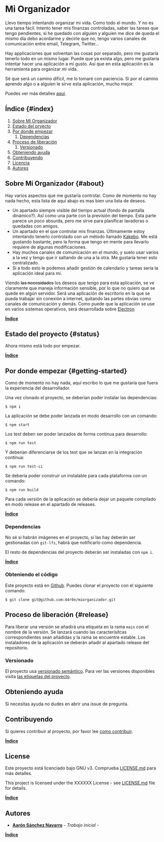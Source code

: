 # Mi Organizador

Llevo tiempo intentando organizar mi vida. Como todo el mundo. Y no es una tarea fácil. Intento tener mis finanzas controladas, saber las tareas que tengo pendientes, si he quedado con alguien y alguien me dice de queda el mismo día debo acordarme y decirle que no, tengo varios canales de comunicación entre email, Telegram, Twitter...

Hay applicaciones que solventan las cosas por separado, pero me gustaría tenerlo todo en un mismo lugar. Puede que ya exista algo, pero me gustaría intentar hacer una aplicación a mi gusto. Así que en esta aplicación es la herramienta para organizar mi vida.

Sé que será un camino difícil, me lo tomaré con paciencia. Si por el camino aprendo algo o a alguien le sirve esta aplicación, mucho mejor.

Puedes ver más detalles [aquí]().

## Índice {#index}

1. [Sobre Mi Organizador](#about)
1. [Estado del pryecto](#status)
1. [Por donde empezar](#getting-started)
	1. [Dependencias](#dependencias)
1. [Proceso de liberación](#release)
	1. [Versionado](#versionado)
1. [Obteniendo ayuda](#obteniendo-ayuda)
1. [Contribuyendo](#contribuyendo)
1. [Licencia](#licencia)
1. [Autores](#autores)

## Sobre Mi Organizador {#about}

Hay varios aspectos que me gustaría controlar. Como de momento no hay nada hecho, esta lista de aquí abajo es mas bien una lista de deseos.

- Un apartado siempre visible del tiempo actual (fondo de pantalla dinámico?). Así como una parte con la previsión del tiempo. Esta parte parece un poco absurda, pero me sirve para planificar lavadoras o quedadas con amigos.
- Un apartado en el que controlar mis finanzas. Últimamente estoy intentando tenerlo controlado con un método llamado [Kakebo](https://www.google.com/search?hl=es&q=kakebo). Me está gustando bastante, pero la forma que tengo en mente para llevarlo requiere de algunas modificaciones.
- Hay muchos canales de comunicación en el mundo, y suelo usar varios a la vez y tengo que ir saltando de una a la otra. Me gustaría tener esto centralizado.
- Si a todo esto le podemos añadir gestión de calendario y tareas sería la aplicación ideal para mí.

Viendo ~~las necesidades~~ los deseos que tengo para esta aplicación, se ve claramente que maneja información sensible, por lo que no quiero que se quede en algún servidor. Será una aplicación de escritorio en la que se pueda trabajar sin conexión a internet, quitando las partes obvias como canales de comunicación y demás. Como puede que la aplicación se use en varios sistemas operativos, será desarrollada sobre [Electron](https://www.electronjs.org/)

**[Índice](#index)**

## Estado del proyecto {#status}

Ahora mismo está todo por empezar.

**[Índice](#índice)**

## Por donde empezar {#getting-started}

Como de momento no hay nada, aquí escribo lo que me gustaría que fuera la experiencia del desarrollador.

Una vez clonado el proyecto, se deberían poder instalar las dependencias:
```
$ npm i
```

La aplicación se debe poder lanzada en modo desarrollo con un comando:
```
$ npm start
```

Los test deben ser poder lanzados de forma contínua para desarrollo:
```
$ npm run test
```

Y deberían diferenciarse de los test que se lanzan en la integración contínua:
```
$ npm run test-ci
```

Se debería poder construir un instalable para cada plataforma con un comando:
```
$ npm run build
```

Para cada versión de la aplicación se debería dejar un paquete compilado en modo release en el apartado de releases.

**[Índice](#index)**

### Dependencias

No sé si habrán imágenes en el proyecto, si las hay deberán ser gestionadas con `git-lfs`, habrá que notificarlo como dependencia.

El resto de dependencias del proyecto deberán ser instaladas con `npm i`.

**[Índice](#index)**

### Obteniendo el código

Este proyecto está en [Github](https://github.com/44r0n/miorganizador). Puedes clonar el proyecto con el siguiente comando:
```
$ git clone git@github.com:44r0n/miorganizador.git
```

## Proceso de liberación {#release}

Para liberar una versión se añadirá una etiqueta en la rama `main` con el nombre de la versión. Se lanzará cuando las caracterísitcas correspondientes sean añadidas y la rama se encuentre estable. Los instaladores de la aplicación se deberán añadir al apartado release del repositorio.

### Versionado

El proyecto usa [versionado semántico](http://semver.org/). Para ver las versiones disponibles visita [las etiquetas del proyecto](https://github.com/44r0n/miorganizador/tags).

## Obteniendo ayuda

Si necesitas ayuda no dudes en abrir una issue de pregunta.

## Contribuyendo

Si quieres contribuir al proyecto, por favor lee [como contribuir](CONTRIBUTING.md).

**[Índice](#index)**

## License

Este proyecto está licenciado bajo GNU v3. Comprueba [LICENSE.md](LICENSE.md) para más detalles.

This project is licensed under the XXXXXX License - see [LICENSE.md](LICENSE.md) file for details.

**[Índice](#index)**

## Autores

* **[Aarón Sánchez Navarro](https://github.com/44r0n)** - *Trabajo inicial* - 

**[Índice](#index)**

